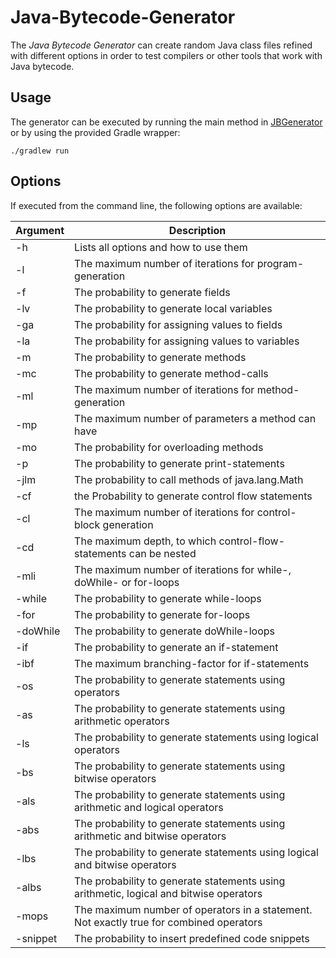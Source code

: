 # Java-Bytecode-Generator

The *Java Bytecode Generator* can create random Java class files refined with different 
options in order to test compilers or other tools that work with Java bytecode.

## Usage
The generator can be executed by running the main method in [JBGenerator](src/main/java/at/jku/ssw/java/bytecode/generator/jb_generator/JBGenerator.java)
or by using the provided Gradle wrapper:
```
./gradlew run
```

## Options
If executed from the command line, the following options are available:

| Argument  | Description                                                                             |
|-----------|-----------------------------------------------------------------------------------------|
| -h        | Lists all options and how to use them                                                   |
| -l        | The maximum number of iterations for program-generation                                 |
| -f        | The probability to generate fields                                                      |
| -lv       | The probability to generate local variables                                             |
| -ga       | The probability for assigning values to fields                                          |
| -la       | The probability for assigning values to variables                                       |
| -m        | The probability to generate methods                                                     |
| -mc       | The probability to generate method-calls                                                |
| -ml       | The maximum number of iterations for method-generation                                  |
| -mp       | The maximum number of parameters a method can have                                      |
| -mo       | The probability for overloading methods                                                 |
| -p        | The probability to generate print-statements                                            |
| -jlm      | The probability to call methods of java.lang.Math                                       |
| -cf       | the Probability to generate control flow statements                                     |
| -cl       | The maximum number of iterations for control-block generation                           |
| -cd       | The maximum depth, to which control-flow-statements can be nested                    |
| -mli      | The maximum number of iterations for while-, doWhile- or for-loops                      |
| -while    | The probability to generate while-loops                                                 |
| -for      | The probability to generate for-loops                                                   |
| -doWhile  | The probability to generate doWhile-loops                                               |
| -if       | The probability to generate an if-statement                                             |
| -ibf      | The maximum branching-factor for if-statements                                          |
| -os       | The probability to generate statements using operators                                  |
| -as       | The probability to generate statements using arithmetic operators                       |
| -ls       | The probability to generate statements using logical operators                          |
| -bs       | The probability to generate statements using bitwise operators                          |
| -als      | The probability to generate statements using arithmetic and logical operators           |
| -abs      | The probability to generate statements using arithmetic and bitwise operators           |
| -lbs      | The probability to generate statements using logical and bitwise operators              |
| -albs     | The probability to generate statements using arithmetic, logical and bitwise operators  |
| -mops     | The maximum number of operators in a statement. Not exactly true for combined operators |
| -snippet  | The probability to insert predefined code snippets                                      |
